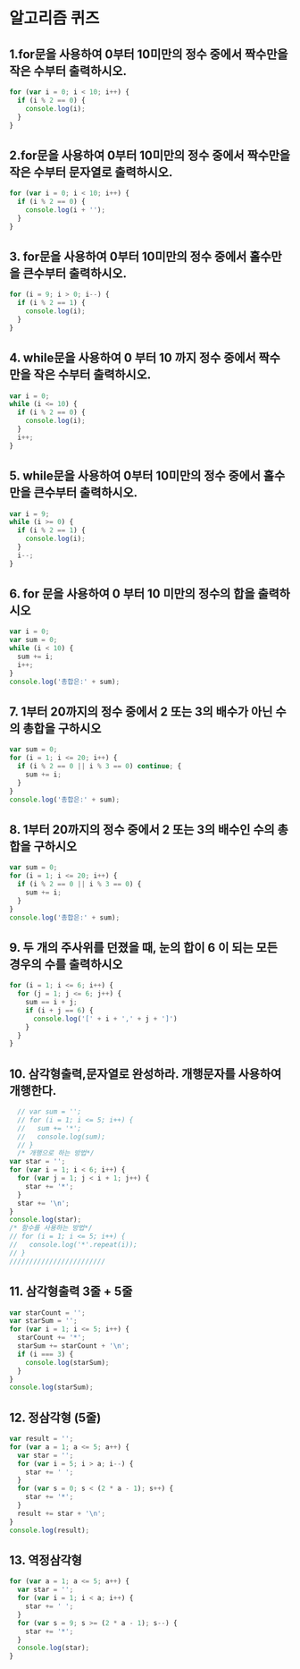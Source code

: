 # 알고리즘 퀴즈

## 1.for문을 사용하여 0부터 10미만의 정수 중에서 짝수만을 작은 수부터 출력하시오.
```javascript
for (var i = 0; i < 10; i++) {
  if (i % 2 == 0) {
    console.log(i);
  }
}
```
## 2.for문을 사용하여 0부터 10미만의 정수 중에서 짝수만을 작은 수부터 문자열로 출력하시오.
```javascript
for (var i = 0; i < 10; i++) {
  if (i % 2 == 0) {
    console.log(i + '');
  }
}
```
## 3. for문을 사용하여 0부터 10미만의 정수 중에서 홀수만을 큰수부터 출력하시오.
```javascript
for (i = 9; i > 0; i--) {
  if (i % 2 == 1) {
    console.log(i);
  }
}
```

## 4. while문을 사용하여 0 부터 10 까지 정수 중에서 짝수만을 작은 수부터 출력하시오.
```javascript
var i = 0;
while (i <= 10) {
  if (i % 2 == 0) {
    console.log(i);
  }
  i++;
}
```

## 5. while문을 사용하여 0부터 10미만의 정수 중에서 홀수만을 큰수부터 출력하시오.
```javascript
var i = 9;
while (i >= 0) {
  if (i % 2 == 1) {
    console.log(i);
  }
  i--;
}
```
## 6. for 문을 사용하여 0 부터 10 미만의 정수의 합을 출력하시오
```javascript
var i = 0;
var sum = 0;
while (i < 10) {
  sum += i;
  i++;
}
console.log('총합은:' + sum);
```
## 7. 1부터 20까지의 정수 중에서 2 또는 3의 배수가 아닌 수의 총합을 구하시오
```javascript
var sum = 0;
for (i = 1; i <= 20; i++) {
  if (i % 2 == 0 || i % 3 == 0) continue; {
    sum += i;
  }
}
console.log('총합은:' + sum);
```
## 8. 1부터 20까지의 정수 중에서 2 또는 3의 배수인 수의 총합을 구하시오
```javascript
var sum = 0;
for (i = 1; i <= 20; i++) {
  if (i % 2 == 0 || i % 3 == 0) {
    sum += i;
  }
}
console.log('총합은:' + sum);
````
## 9. 두 개의 주사위를 던졌을 때, 눈의 합이 6 이 되는 모든 경우의 수를 출력하시오
```javascript
for (i = 1; i <= 6; i++) {
  for (j = 1; j <= 6; j++) {
    sum == i + j;
    if (i + j == 6) {
      console.log('[' + i + ',' + j + ']')
    }
  }
}
```
## 10. 삼각형출력,문자열로 완성하라. 개행문자를 사용하여 개행한다.
```javascript
  // var sum = '';
  // for (i = 1; i <= 5; i++) {
  //   sum += '*';
  //   console.log(sum);
  // }
  /* 개행으로 하는 방법*/
var star = '';
for (var i = 1; i < 6; i++) {
  for (var j = 1; j < i + 1; j++) {
    star += '*';
  }
  star += '\n';
}
console.log(star);
/* 함수를 사용하는 방법*/
// for (i = 1; i <= 5; i++) {
//   console.log('*'.repeat(i));
// }
////////////////////////
```

## 11. 삼각형출력 3줄 + 5줄
```javascript
var starCount = '';
var starSum = '';
for (var i = 1; i <= 5; i++) {
  starCount += '*';
  starSum += starCount + '\n';
  if (i === 3) {
    console.log(starSum);
  }
}
console.log(starSum);
```

## 12. 정삼각형 (5줄)
```javascript
var result = '';
for (var a = 1; a <= 5; a++) {
  var star = '';
  for (var i = 5; i > a; i--) {
    star += ' ';
  }
  for (var s = 0; s < (2 * a - 1); s++) {
    star += '*';
  }
  result += star + '\n';
}
console.log(result);
```

## 13. 역정삼각형
```javascript
for (var a = 1; a <= 5; a++) {
  var star = '';
  for (var i = 1; i < a; i++) {
    star += ' ';
  }
  for (var s = 9; s >= (2 * a - 1); s--) {
    star += '*';
  }
  console.log(star);
}
```
